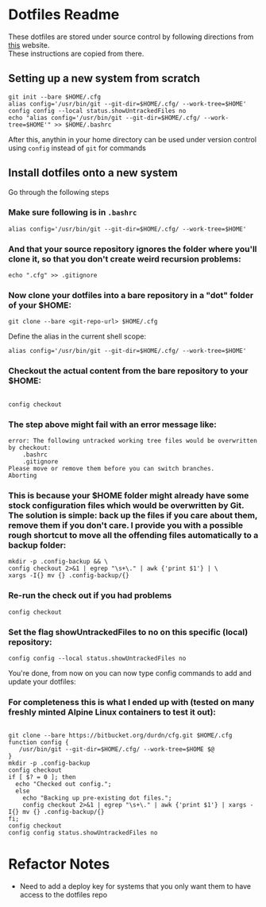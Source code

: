 # Dotfiles Readme
These dotfiles are stored under source control by following directions from [this](https://www.atlassian.com/git/tutorials/dotfiles) website.  
These instructions are copied from there.  

## Setting up a new system from scratch
```
git init --bare $HOME/.cfg
alias config='/usr/bin/git --git-dir=$HOME/.cfg/ --work-tree=$HOME'
config config --local status.showUntrackedFiles no
echo "alias config='/usr/bin/git --git-dir=$HOME/.cfg/ --work-tree=$HOME'" >> $HOME/.bashrc

```

After this, anythin in your home directory can be used under version control using `config` instead of `git` for commands

## Install dotfiles onto a new system
Go through the following steps

### Make sure following is in `.bashrc`
```
alias config='/usr/bin/git --git-dir=$HOME/.cfg/ --work-tree=$HOME'
```

### And that your source repository ignores the folder where you'll clone it, so that you don't create weird recursion problems:
```
echo ".cfg" >> .gitignore
```

### Now clone your dotfiles into a bare repository in a "dot" folder of your $HOME:
```
git clone --bare <git-repo-url> $HOME/.cfg
```
Define the alias in the current shell scope:

```
alias config='/usr/bin/git --git-dir=$HOME/.cfg/ --work-tree=$HOME'

```

### Checkout the actual content from the bare repository to your $HOME:

```

config checkout
```

### The step above might fail with an error message like:

```
error: The following untracked working tree files would be overwritten by checkout:
    .bashrc
    .gitignore
Please move or remove them before you can switch branches.
Aborting
```
### This is because your $HOME folder might already have some stock configuration files which would be overwritten by Git. The solution is simple: back up the files if you care about them, remove them if you don't care. I provide you with a possible rough shortcut to move all the offending files automatically to a backup folder:

```
mkdir -p .config-backup && \
config checkout 2>&1 | egrep "\s+\." | awk {'print $1'} | \
xargs -I{} mv {} .config-backup/{}

```

### Re-run the check out if you had problems
```
config checkout
```

### Set the flag showUntrackedFiles to no on this specific (local) repository:
```
config config --local status.showUntrackedFiles no

```
You're done, from now on you can now type config commands to add and update your dotfiles:

### For completeness this is what I ended up with (tested on many freshly minted Alpine Linux containers to test it out):
```

git clone --bare https://bitbucket.org/durdn/cfg.git $HOME/.cfg
function config {
   /usr/bin/git --git-dir=$HOME/.cfg/ --work-tree=$HOME $@
}
mkdir -p .config-backup
config checkout
if [ $? = 0 ]; then
  echo "Checked out config.";
  else
    echo "Backing up pre-existing dot files.";
    config checkout 2>&1 | egrep "\s+\." | awk {'print $1'} | xargs -I{} mv {} .config-backup/{}
fi;
config checkout
config config status.showUntrackedFiles no
```


# Refactor Notes
- Need to add a deploy key for systems that you only want them to have access to the dotfiles repo
